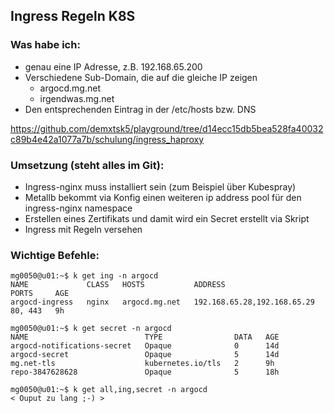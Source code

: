## Ingress Regeln K8S
  
### Was habe ich:
  
- genau eine IP Adresse, z.B. 192.168.65.200
- Verschiedene Sub-Domain, die auf die gleiche IP zeigen
    - argocd.mg.net
    - irgendwas.mg.net
- Den entsprechenden Eintrag in der /etc/hosts bzw. DNS
  
  
https://github.com/demxtsk5/playground/tree/d14ecc15db5bea528fa40032c89b4e42a1077a7b/schulung/ingress_haproxy
  
### Umsetzung (steht alles im Git):
  
- Ingress-nginx muss installiert sein (zum Beispiel über Kubespray)
- Metallb bekommt via Konfig einen weiteren ip address pool für den ingress-nginx namespace
- Erstellen eines Zertifikats und damit wird ein Secret erstellt via Skript
- Ingress mit Regeln versehen 
  
### Wichtige Befehle:
  
```
mg0050@u01:~$ k get ing -n argocd
NAME             CLASS   HOSTS           ADDRESS                       PORTS     AGE
argocd-ingress   nginx   argocd.mg.net   192.168.65.28,192.168.65.29   80, 443   9h

mg0050@u01:~$ k get secret -n argocd
NAME                          TYPE                DATA   AGE
argocd-notifications-secret   Opaque              0      14d
argocd-secret                 Opaque              5      14d
mg.net-tls                    kubernetes.io/tls   2      9h
repo-3847628628               Opaque              5      18h

mg0050@u01:~$ k get all,ing,secret -n argocd
< Ouput zu lang ;-) >
```
